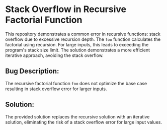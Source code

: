 # Stack Overflow in Recursive Factorial Function

This repository demonstrates a common error in recursive functions: stack overflow due to excessive recursion depth.  The `foo` function calculates the factorial using recursion.  For large inputs, this leads to exceeding the program's stack size limit.  The solution demonstrates a more efficient iterative approach, avoiding the stack overflow.

## Bug Description:
The recursive factorial function `foo` does not optimize the base case resulting in stack overflow error for larger inputs. 

## Solution:
The provided solution replaces the recursive solution with an iterative solution, eliminating the risk of a stack overflow error for large input values. 
